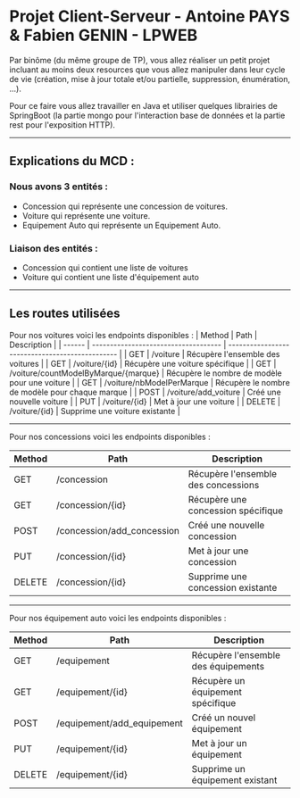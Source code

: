 # Projet Client-Serveur - Antoine PAYS & Fabien GENIN - LPWEB

Par binôme (du même groupe de TP), vous allez réaliser un petit projet incluant au moins deux resources que vous allez manipuler dans leur cycle de vie (création, mise à jour totale et/ou partielle, suppression, énumération, ...).

Pour ce faire vous allez travailler en Java et utiliser quelques librairies de SpringBoot (la partie mongo pour l'interaction base de données et la partie rest pour l'exposition HTTP).

------------

## **Explications du MCD :**

### Nous avons 3 entités :

  <ul>
  <li>Concession qui représente une concession de voitures.</li>
  <li> Voiture qui représente une voiture.</li>
  <li> Equipement Auto qui représente un Equipement Auto.</li>
  </ul>
  
### Liaison des entités :
  <ul>
  <li>Concession qui contient une liste de voitures</li>
  <li>Voiture qui contient une liste d'équipement auto</li>
  </ul>
  
 
------------
  
  
## **Les routes utilisées** 
  
Pour nos voitures voici les endpoints disponibles :
| Method | Path                                 | Description                                     |
| ------ | ------------------------------------ | ----------------------------------------------- |
| GET    | /voiture                             | Récupère l'ensemble des voitures                |
| GET    | /voiture/{id}                        | Récupère une voiture spécifique                 |
| GET    | /voiture/countModelByMarque/{marque} | Récupère le nombre de modèle pour une voiture   |
| GET    | /voiture/nbModelPerMarque            | Récupère le nombre de modèle pour chaque marque |
| POST   | /voiture/add_voiture                 | Créé une nouvelle voiture                       |
| PUT    | /voiture/{id}                        | Met à jour une voiture                          |
| DELETE | /voiture/{id}                        | Supprime une voiture existante                  |

  
------------
  
Pour nos concessions voici les endpoints disponibles :

| Method | Path                                 | Description                         |
| ------ | ------------------------------------ | ----------------------------------- |
| GET    | /concession                          | Récupère l'ensemble des concessions |
| GET    | /concession/{id}                     | Récupère une concession spécifique  |
| POST   | /concession/add_concession           | Créé une nouvelle concession        |
| PUT    | /concession/{id}                     | Met à jour une concession           |
| DELETE | /concession/{id}                     | Supprime une concession existante   |

------------

Pour nos équipement auto voici les endpoints disponibles :

| Method | Path                                 | Description                         |
| ------ | ------------------------------------ | ----------------------------------- |
| GET    | /equipement                          | Récupère l'ensemble des équipements |
| GET    | /equipement/{id}                     | Récupère un équipement spécifique   |
| POST   | /equipement/add_equipement           | Créé un nouvel équipement           |
| PUT    | /equipement/{id}                     | Met à jour un équipement            |
| DELETE | /equipement/{id}                     | Supprime un équipement existant     |
  